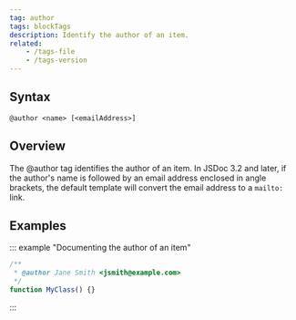 ```yaml
---
tag: author
tags: blockTags
description: Identify the author of an item.
related:
    - /tags-file
    - /tags-version
---
```


## Syntax

`@author <name> [<emailAddress>]`


## Overview

The @author tag identifies the author of an item. In JSDoc 3.2 and later, if the author's name is
followed by an email address enclosed in angle brackets, the default template will convert the email
address to a `mailto:` link.


## Examples

::: example "Documenting the author of an item"

```js
/**
 * @author Jane Smith <jsmith@example.com>
 */
function MyClass() {}
```
:::
